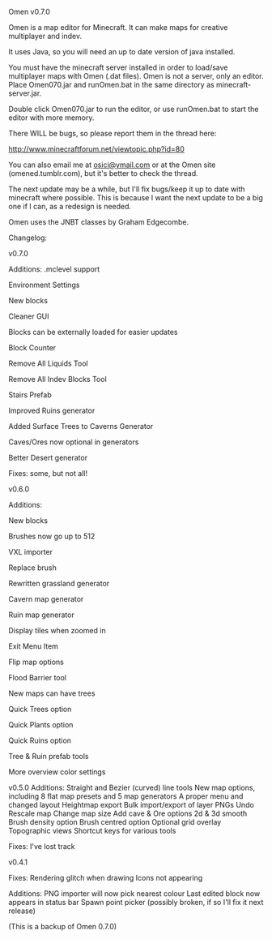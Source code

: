 Omen v0.7.0

Omen is a map editor for Minecraft. It can make maps for creative multiplayer and indev.

It uses Java, so you will need an up to date version of java installed.


You must have the minecraft server installed in order to load/save multiplayer maps with Omen (.dat files). Omen is not a server, only an editor.
Place Omen070.jar and runOmen.bat in the same directory as minecraft-server.jar.

Double click Omen070.jar to run the editor, or use runOmen.bat to start the editor with more memory.


There WILL be bugs, so please report them in the thread here:

http://www.minecraftforum.net/viewtopic.php?id=80

You can also email me at osici@ymail.com or at the Omen site (omened.tumblr.com), but it's better to check the thread.

The next update may be a while, but I'll fix bugs/keep it up to date with minecraft where possible. This is because I want the next update to be a big one if I can, as a redesign is needed.

Omen uses the JNBT classes by Graham Edgecombe. 


Changelog:

v0.7.0



Additions:
.mclevel support

Environment Settings

New blocks

Cleaner GUI

Blocks can be externally loaded for easier updates

Block Counter

Remove All Liquids Tool

Remove All Indev Blocks Tool

Stairs Prefab

Improved Ruins generator

Added Surface Trees to Caverns Generator

Caves/Ores now optional in generators

Better Desert generator



Fixes: some, but not all!



v0.6.0

 Additions:

New blocks

Brushes now go up to 512

VXL importer

Replace brush

Rewritten grassland generator

Cavern map generator

Ruin map generator

Display tiles when zoomed in

Exit Menu Item

Flip map options

Flood Barrier tool

New maps can have trees

Quick Trees option

Quick Plants option

Quick Ruins option

Tree & Ruin prefab tools

More overview color settings


v0.5.0
Additions:
Straight and Bezier (curved) line tools
New map options, including 8 flat map presets and 5 map generators
A proper menu and changed layout
Heightmap export
Bulk import/export of layer PNGs
Undo
Rescale map 
Change map size
Add cave & Ore options
2d & 3d smooth
Brush density option
Brush centred option
Optional grid overlay
Topographic views
Shortcut keys for various tools

Fixes:
I've lost track

v0.4.1

Fixes:
Rendering glitch when drawing
Icons not appearing

Additions:
PNG importer will now pick nearest colour
Last edited block now appears in status bar
Spawn point picker (possibly broken, if so I'll fix it next release)

(This is a backup of Omen 0.7.0)

